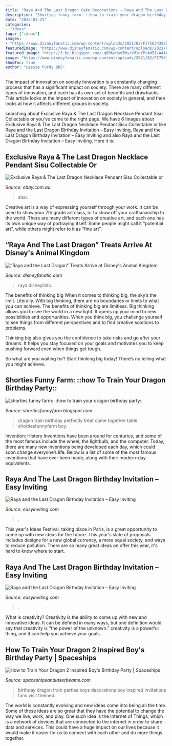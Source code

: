 ```yaml
---
title: "Raya And The Last Dragon Cake Decorations ~ Raya And The Last Dragon Birthday Invitation – Easy Inviting"
description: "Shorties funny farm: ::how to train your dragon birthday party::"
date: "2023-01-25"
categories:
- "ideas"
tags: ["ideas"]
images:
- "https://www.disneyfanatic.com/wp-content/uploads/2021/02/FI7563439856-624x352-1.jpg"
featuredImage: "https://www.disneyfanatic.com/wp-content/uploads/2021/02/FI7563439856-624x352-1.jpg"
featured_image: "http://3.bp.blogspot.com/-qRRKaNam5Ws/VM1oYPtAH5I/AAAAAAAALB0/otNoEEcZsOc/s1600/DSC_0010.jpg"
image: "https://www.disneyfanatic.com/wp-content/uploads/2021/02/FI7563439856-624x352-1.jpg"
ShowToc: true
author: "Lessie Purdy DDS"
---
```



The impact of innovation on society
Innovation is a constantly changing process that has a significant impact on society. There are many different types of innovation, and each has its own set of benefits and drawbacks. This article looks at the impact of innovation on society in general, and then looks at how it affects different groups in society.

	

		
searching about Exclusive Raya &amp; The Last Dragon Necklace Pendant Sisu Collectable or you've came to the right page. We have 6 Images about Exclusive Raya &amp; The Last Dragon Necklace Pendant Sisu Collectable or like Raya and the Last Dragon Birthday Invitation – Easy Inviting, Raya and the Last Dragon Birthday Invitation – Easy Inviting and also Raya and the Last Dragon Birthday Invitation – Easy Inviting. Here it is:
		
    
## Exclusive Raya &amp; The Last Dragon Necklace Pendant Sisu Collectable Or

<img loading=lazy src="https://i.ebayimg.com/images/g/oYkAAOSwKF9geM6G/s-l400.jpg" onerror="this.onerror=null;this.src='https://tse4.mm.bing.net/th?id=OIP.Cy1eQOk41KEjZ4il_j7y1gAAAA&amp;pid=15.1';" alt="Exclusive Raya &amp; The Last Dragon Necklace Pendant Sisu Collectable or">

_Source: ebay.com.au_

>sisu. 

	

Creative art is a way of expressing yourself through your work. It can be used to show your 7th grade art class, or to show off your craftsmanship to the world. There are many different types of creative art, and each one has its own unique way of portraying itself. Some people might call it “potential art”, while others might refer to it as “fine art”.

    
## “Raya And The Last Dragon” Treats Arrive At Disney&#039;s Animal Kingdom

<img loading=lazy src="https://www.disneyfanatic.com/wp-content/uploads/2021/02/FI7563439856-624x352-1.jpg" onerror="this.onerror=null;this.src='https://tse2.mm.bing.net/th?id=OIP.tXKDaNtA_2CfwXNozJkjLQHaEL&amp;pid=15.1';" alt="“Raya and the Last Dragon” Treats Arrive at Disney&#039;s Animal Kingdom">

_Source: disneyfanatic.com_

>raya disneylists. 

	

The benefits of thinking big
When it comes to thinking big, the sky’s the limit. Literally. With big thinking, there are no boundaries or limits to what you can achieve. The benefits of thinking big are limitless.
Big thinking allows you to see the world in a new light. It opens up your mind to new possibilities and opportunities. When you think big, you challenge yourself to see things from different perspectives and to find creative solutions to problems.

Thinking big also gives you the confidence to take risks and go after your dreams. It helps you stay focused on your goals and motivates you to keep pushing forward even when things get tough.

So what are you waiting for? Start thinking big today! There’s no telling what you might achieve.

    
## Shorties Funny Farm: ::how To Train Your Dragon Birthday Party::

<img loading=lazy src="http://3.bp.blogspot.com/-qRRKaNam5Ws/VM1oYPtAH5I/AAAAAAAALB0/otNoEEcZsOc/s1600/DSC_0010.jpg" onerror="this.onerror=null;this.src='https://tse3.mm.bing.net/th?id=OIP.Ay6dYCLAHrvelckh6hBnmwHaLH&amp;pid=15.1';" alt="shorties funny farm: ::how to train your dragon birthday party::">

_Source: shortiesfunnyfarm.blogspot.com_

>dragon train birthday perfectly treat came together table shortiesfunnyfarm boy. 

	

Invention: History
Inventions have been around for centuries, and some of the most famous include the wheel, the lightbulb, and the computer. Today, there are many new inventions being developed each day, which could soon change everyone’s life. Below is a list of some of the most famous inventions that have ever been made, along with their modern-day equivalents.

    
## Raya And The Last Dragon Birthday Invitation – Easy Inviting

<img loading=lazy src="https://cdn.shopify.com/s/files/1/0330/8755/3673/products/raya-and-the-last-dragon-birthday-invitation_1200x1200.jpg?v=1617231042" onerror="this.onerror=null;this.src='https://tse4.mm.bing.net/th?id=OIP.IR7Gq3yyP_IEFXuy1ADnkQHaHa&amp;pid=15.1';" alt="Raya and the Last Dragon Birthday Invitation – Easy Inviting">

_Source: easyinviting.com_

>. 

	

This year's Ideas Festival, taking place in Paris, is a great opportunity to come up with new ideas for the future. This year's slate of proposals includes designs for a new global currency, a more equal society, and ways to reduce pollution. There are so many great ideas on offer this year, it's hard to know where to start.

    
## Raya And The Last Dragon Birthday Invitation – Easy Inviting

<img loading=lazy src="https://cdn.shopify.com/s/files/1/0330/8755/3673/products/raya-and-the-last-dragon-birthday-invitation_grande.jpg?v=1617231042" onerror="this.onerror=null;this.src='https://tse4.mm.bing.net/th?id=OIP.VASaxbKgjSgaqSEcHJElbAHaHa&amp;pid=15.1';" alt="Raya and the Last Dragon Birthday Invitation – Easy Inviting">

_Source: easyinviting.com_

>. 

	

What is creativity?
Creativity is the ability to come up with new and innovative ideas. It can be defined in many ways, but one definition would say that creativity is "the power of the unknown." creativity is a powerful thing, and it can help you achieve your goals.

    
## How To Train Your Dragon 2 Inspired Boy&#039;s Birthday Party | Spaceships

<img loading=lazy src="http://spaceshipsandlaserbeams.com/wp-content/uploads/2015/09/how-to-train-your-dragon-birthday-party-ideas.jpg" onerror="this.onerror=null;this.src='https://tse1.mm.bing.net/th?id=OIP.bhzpscYPqzflYmZ7sJiWEQHaLH&amp;pid=15.1';" alt="How to Train Your Dragon 2 Inspired Boy&#039;s Birthday Party | Spaceships">

_Source: spaceshipsandlaserbeams.com_

>birthday dragon train parties boys decorations boy inspired invitations fans visit themed. 

	

The world is constantly evolving and new ideas come into being all the time. Some of these ideas are so great that they have the potential to change the way we live, work, and play. One such idea is the Internet of Things, which is a network of devices that are connected to the internet in order to share data and services. This could have a huge impact on our lives because it would make it easier for us to connect with each other and do more things together.

